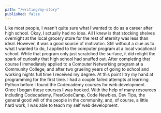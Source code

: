 ```yaml
---
path: "/writing/my-story"
published: false
---
```


Like most people, I wasn't quite sure what I wanted to do as a career
after high school. Okay, I actually had no idea. All I knew is that
stocking shelves overnight at the local grocery store for the rest of
eternity was less than ideal. However, it was a good source of
motivaton.
Still without a clue as to what I wanted to do, I applied to the
computer program at a local vocational school. While that program only
just scratched the surface, it did relight the spark of curiosity that
high school had snuffed out. After completing that course I immediately
applied to a Computer Networking program at a Community College, and
after two grueling years of going to school and working nights full time
I received my degree.
At this point I try my hand at programming for the first time. I had a
couple failed attempts at learning Python before I found the Codecademy
courses for web development. Once I began these courses I was hooked.
With the help of many resources including Codecademy, FreeCodeCamp, Code
Newbies, Dev Tips, the general good will of the people in the community,
and, of course, a little hard work, I was able to teach my self web
development.
